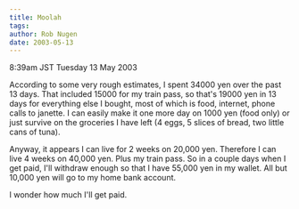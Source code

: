 ```yaml
---
title: Moolah
tags: 
author: Rob Nugen
date: 2003-05-13
---
```


<p class=date>8:39am JST Tuesday 13 May 2003</p>

<p>According to some very rough estimates, I spent 34000 yen over the
past 13 days.  That included 15000 for my train pass, so that's 19000
yen in 13 days for everything else I bought, most of which is food,
internet, phone calls to janette.  I can easily make it one more day
on 1000 yen (food only) or just survive on the groceries I have left
(4 eggs, 5 slices of bread, two little cans of tuna).</p>

<p>Anyway, it appears I can live for 2 weeks on 20,000 yen.  Therefore
I can live 4 weeks on 40,000 yen.  Plus my train pass.  So in a couple
days when I get paid, I'll withdraw enough so that I have 55,000 yen
in my wallet.  All but 10,000 yen will go to my home bank account.</p>

<p>I wonder how much I'll get paid.</p>
